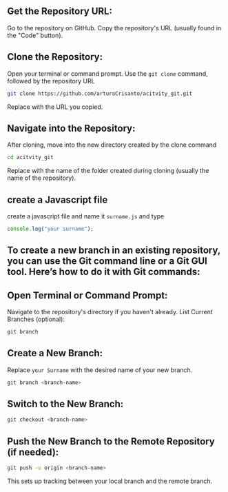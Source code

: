## Get the Repository URL:

Go to the repository on GitHub.
Copy the repository's URL (usually found in the "Code" button).

## Clone the Repository:

Open your terminal or command prompt.
Use the `git clone` command, followed by the repository URL

```bash
git clone https://github.com/arturoCrisanto/acitvity_git.git
```

Replace <repository-url> with the URL you copied.

## Navigate into the Repository:

After cloning, move into the new directory created by the clone command

```bash
cd acitvity_git
```

Replace <repository-name> with the name of the folder created during cloning (usually the name of the repository).

## create a Javascript file

create a javascript file and name it `surname.js` and type

```javascript
console.log("your surname");
```

## To create a new branch in an existing repository, you can use the Git command line or a Git GUI tool. Here’s how to do it with Git commands:

## Open Terminal or Command Prompt:

Navigate to the repository's directory if you haven't already.
List Current Branches (optional):

```bash
git branch
```

## Create a New Branch:

Replace `your Surname` with the desired name of your new branch.

```bash
git branch <branch-name>
```

## Switch to the New Branch:

```bash
git checkout <branch-name>
```

## Push the New Branch to the Remote Repository (if needed):

```bash
git push -u origin <branch-name>
```

This sets up tracking between your local branch and the remote branch.
